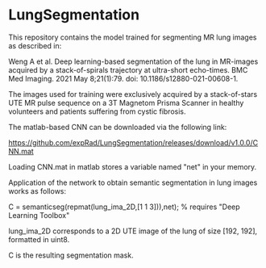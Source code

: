 # LungSegmentation

This repository contains the model trained for segmenting MR lung images as described in:

Weng A et al. Deep learning-based segmentation of the lung in MR-images acquired by a stack-of-spirals trajectory at ultra-short echo-times. 
BMC Med Imaging. 2021 May 8;21(1):79. doi: 10.1186/s12880-021-00608-1. 

The images used for training were exclusively acquired by a stack-of-stars UTE MR pulse sequence on a 3T Magnetom Prisma Scanner in healthy volunteers and patients suffering from cystic fibrosis.

The matlab-based CNN can be downloaded via the following link:

https://github.com/expRad/LungSegmentation/releases/download/v1.0.0/CNN.mat

Loading CNN.mat in matlab stores a variable named "net" in your memory.

Application of the network to obtain semantic segmentation in lung images works as follows:

C = semanticseg(repmat(lung_ima_2D,[1 1 3])),net);    % requires "Deep Learning Toolbox"

lung_ima_2D corresponds to a 2D UTE image of the lung of size [192, 192], formatted in uint8.

C is the resulting segmentation mask.
 
 



